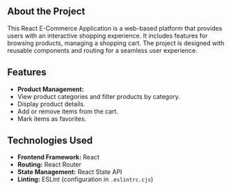 

## About the Project

This React E-Commerce Application is a web-based platform that provides users with an interactive shopping experience. It includes features for browsing products, managing a shopping cart. The project is designed with reusable components and routing for a seamless user experience.

## Features

   - **Product Management:**
  - View product categories and filter products by category.
  - Display product details.
  - Add or remove items from the cart.
  - Mark items as favorites.

## Technologies Used

- **Frontend Framework:** React
- **Routing:** React Router
- **State Management:** React State API
- **Linting:** ESLint (configuration in `.eslintrc.cjs`)
